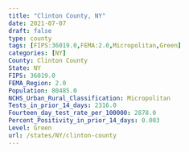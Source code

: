 ```yaml
---
title: "Clinton County, NY"
date: 2021-07-07
draft: false
type: county
tags: [FIPS:36019.0,FEMA:2.0,Micropolitan,Green]
categories: [NY]
County: Clinton County
State: NY
FIPS: 36019.0
FEMA_Region: 2.0
Population: 80485.0
NCHS_Urban_Rural_Classification: Micropolitan
Tests_in_prior_14_days: 2316.0
Fourteen_day_test_rate_per_100000: 2878.0
Percent_Positivity_in_prior_14_days: 0.003
Level: Green
url: /states/NY/clinton-county
---
```




